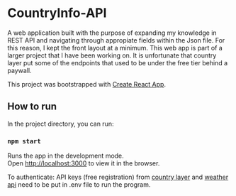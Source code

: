 # CountryInfo-API

A web application built with the purpose of expanding my knowledge in REST API and navigating through appropiate fields within the Json file. For this reason, I kept the front layout at a minimum. This web app is part of a larger project that I have been working on. It is unfortunate that country layer put some of the endpoints that used to be under the free tier behind a paywall. 



This project was bootstrapped with [Create React App](https://github.com/facebook/create-react-app).

## How to run

In the project directory, you can run:

### `npm start`

Runs the app in the development mode.\
Open [http://localhost:3000](http://localhost:3000) to view it in the browser.

To authenticate: API keys (free registration) from [country layer](countrylayer.com) and [weather api](weatherapi.com) need to be put in .env file to run the program.




